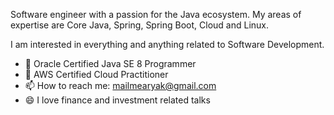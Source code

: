 

Software engineer with a passion for the Java ecosystem. My areas of expertise are Core Java, Spring, Spring Boot, Cloud and Linux.

I am interested in everything and anything related to Software Development.

- 🌱 Oracle Certified Java SE 8 Programmer
- 🌱 AWS Certified Cloud Practitioner
- 📫 How to reach me: mailmearyak@gmail.com
- 😄 I love finance and investment related talks
